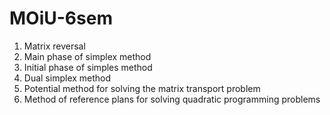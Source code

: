 # MOiU-6sem
1) Matrix reversal
2) Main phase of simplex method
3) Initial phase of simples method
4) Dual simplex method
5) Potential method for solving the matrix transport problem
6) Method of reference plans for solving quadratic programming problems
